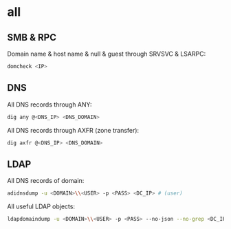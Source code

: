 # all
## SMB & RPC
Domain name & host name & null & guest through SRVSVC & LSARPC:
```bash
domcheck <IP>
```

## DNS
All DNS records through ANY:
```bash
dig any @<DNS_IP> <DNS_DOMAIN>
```

All DNS records through AXFR (zone transfer):
```bash
dig axfr @<DNS_IP> <DNS_DOMAIN>
```

## LDAP
All DNS records of domain:
```bash
adidnsdump -u <DOMAIN>\\<USER> -p <PASS> <DC_IP> # (user)
```

All useful LDAP objects:
```bash
ldapdomaindump -u <DOMAIN>\\<USER> -p <PASS> --no-json --no-grep <DC_IP> # (user)
```